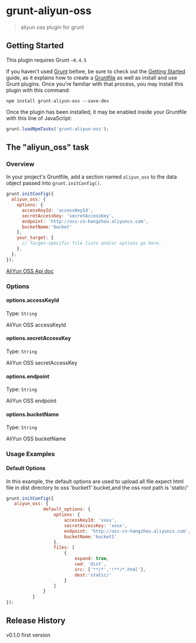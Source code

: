# grunt-aliyun-oss

> aliyun oss plugin for grunt

## Getting Started
This plugin requires Grunt `~0.4.5`

If you haven't used [Grunt](http://gruntjs.com/) before, be sure to check out the [Getting Started](http://gruntjs.com/getting-started) guide, as it explains how to create a [Gruntfile](http://gruntjs.com/sample-gruntfile) as well as install and use Grunt plugins. Once you're familiar with that process, you may install this plugin with this command:

```shell
npm install grunt-aliyun-oss --save-dev
```

Once the plugin has been installed, it may be enabled inside your Gruntfile with this line of JavaScript:

```js
grunt.loadNpmTasks('grunt-aliyun-oss');
```

## The "aliyun_oss" task

### Overview
In your project's Gruntfile, add a section named `aliyun_oss` to the data object passed into `grunt.initConfig()`.

```js
grunt.initConfig({
  aliyun_oss: {
    options: {
      accessKeyId: 'accessKeyId',
      secretAccessKey: 'secretAccessKey',
      endpoint: 'http://oss-cn-hangzhou.aliyuncs.com',
      bucketName:'bucket'
    },
    your_target: {
      // Target-specific file lists and/or options go here.
    },
  },
});
```

[AliYun OSS Api doc](http://doc.oss.aliyuncs.com/)
### Options

#### options.accessKeyId
Type: `String`

AliYun OSS accessKeyId 

#### options.secretAccessKey
Type: `String`

AliYun OSS secretAccessKey  

#### options.endpoint
Type: `String`

AliYun OSS endpoint  

#### options.bucketName
Type: `String`

AliYun OSS bucketName  

### Usage Examples

#### Default Options
In this example, the default options are used to upload all file expect html file in dist directory to oss 'bucket1' bucket,and the oss root path is 'static/'

```js
grunt.initConfig({
   aliyun_oss: {
              default_options: {
                  options: {
                      accessKeyId: 'xxxx',
                      secretAccessKey: 'xxxx',
                      endpoint: 'http://oss-cn-hangzhou.aliyuncs.com',
                      bucketName:'bucket1'
                  },
                  files: [
                      {
                          expand: true,
                          cwd: 'dist',
                          src: ['**/*','!**/*.html'],
                          dest:'static/'
                      }
                  ]
              }
          }
});
```



## Release History
v0.1.0 first version
